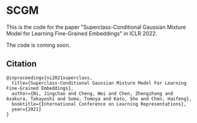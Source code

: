 # SCGM

This is the code for the paper "Superclass-Conditional Gaussian Mixture Model for Learning Fine-Grained Embeddings" in ICLR 2022.

The code is coming soon.

## Citation
```
@inproceedings{ni2021superclass,
  title={Superclass-Conditional Gaussian Mixture Model For Learning Fine-Grained Embeddings},
  author={Ni, Jingchao and Cheng, Wei and Chen, Zhengzhang and Asakura, Takayoshi and Soma, Tomoya and Kato, Sho and Chen, Haifeng},
  booktitle={International Conference on Learning Representations},
  year={2021}
}

